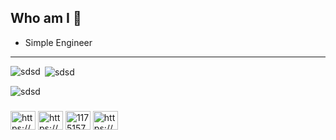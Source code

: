 ## Who am I  👋
- Simple Engineer

----

<p><img align="left" src="https://github-readme-stats.vercel.app/api/top-langs?username=ROM-mm&show_icons=true&locale=en&layout=compact" alt="sdsd" /></p>

<p>&nbsp;<img align="center" src="https://github-readme-stats.vercel.app/api?username=ROM-mm&show_icons=true&locale=en" alt="sdsd" /></p>

<p><img align="center" src="https://github-readme-streak-stats.herokuapp.com/?user=ROM-mm&" alt="sdsd" /></p>


<h3 align="left"></h3>
<p align="left">
<a href="[https://dev.to/https://dev.to/romeritomorais](https://romeritomorais.substack.com/publish/posts)" target="blank"><img align="center" src="https://raw.githubusercontent.com/rahuldkjain/github-profile-readme-generator/master/src/images/icons/Social/devto.svg" alt="https://dev.to/romeritomorais" height="30" width="40" /></a>
<a href="https://linkedin.com/in/https://www.linkedin.com/in/romeritomorais/" target="blank"><img align="center" src="https://raw.githubusercontent.com/rahuldkjain/github-profile-readme-generator/master/src/images/icons/Social/linked-in-alt.svg" alt="https://www.linkedin.com/in/romeritomorais/" height="30" width="40" /></a>
<a href="https://stackoverflow.com/users/11751570" target="blank"><img align="center" src="https://raw.githubusercontent.com/rahuldkjain/github-profile-readme-generator/master/src/images/icons/Social/stack-overflow.svg" alt="11751570" height="30" width="40" /></a>
<a href="https://www.hackerrank.com/https://www.hackerrank.com/romeritomorais" target="blank"><img align="center" src="https://raw.githubusercontent.com/rahuldkjain/github-profile-readme-generator/master/src/images/icons/Social/hackerrank.svg" alt="https://www.hackerrank.com/romeritomorais" height="30" width="40" /></a>
</p>
